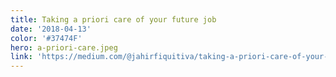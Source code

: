 ```yaml
---
title: Taking a priori care of your future job
date: '2018-04-13'
color: '#37474F'
hero: a-priori-care.jpeg
link: 'https://medium.com/@jahirfiquitiva/taking-a-priori-care-of-your-future-job-7ed24cf18ed2'
---
```

